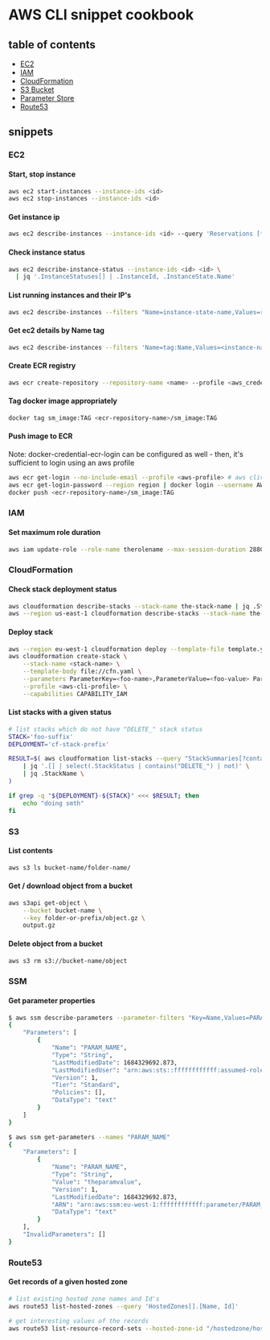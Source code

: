 # AWS CLI snippet cookbook

## table of contents

- [EC2](#ec2)
- [IAM](#iam)
- [CloudFormation](#CloudFormation)
- [S3 Bucket](#s3)
- [Parameter Store](#ssm)
- [Route53](#Route53)

## snippets

### EC2

#### Start, stop instance

```sh
aws ec2 start-instances --instance-ids <id>
aws ec2 stop-instances --instance-ids <id>
```

#### Get instance ip

```sh
aws ec2 describe-instances --instance-ids <id> --query 'Reservations [*].Instances [*].PublicIpAddress' --output text
```

#### Check instance status

```sh
aws ec2 describe-instance-status --instance-ids <id> <id> \
  | jq '.InstanceStatuses[] | .InstanceId, .InstanceState.Name'
```

#### List running instances and their IP's

```sh
aws ec2 describe-instances --filters "Name=instance-state-name,Values=running" | jq '.Reservations[].Instances[] | .InstanceId, .PrivateIpAddress'
```

#### Get ec2 details by Name tag

```sh
aws ec2 describe-instances --filters 'Name=tag:Name,Values=<instance-name>'
```

#### Create ECR registry
```sh
aws ecr create-repository --repository-name <name> --profile <aws_credentials_profile>
```

#### Tag docker image appropriately

```sh
docker tag sm_image:TAG <ecr-repository-name>/sm_image:TAG
```

#### Push image to ECR

Note: docker-credential-ecr-login can be configured as well - then, it's sufficient to login using an aws profile

```sh
aws ecr get-login --no-include-email --profile <aws-profile> # aws cliv1
aws ecr get-login-password --region region | docker login --username AWS --password-stdin aws_account_id.dkr.ecr.region.amazonaws.com # aws cliv2
docker push <ecr-repository-name>/sm_image:TAG
```

### IAM

#### Set maximum role duration

```sh
aws iam update-role --role-name therolename --max-session-duration 28800
```


### CloudFormation

#### Check stack deployment status

```sh
aws cloudformation describe-stacks --stack-name the-stack-name | jq .Stacks[].StackStatus
aws --region us-east-1 cloudformation describe-stacks --stack-name the-stack-name | jq .Stacks[].StackStatus
```

#### Deploy stack

```sh
aws --region eu-west-1 cloudformation deploy --template-file template.yaml --stack-name ew1-stack-name
aws cloudformation create-stack \
    --stack-name <stack-name> \
    --template-body file://cfn.yaml \
    --parameters ParameterKey=<foo-name>,ParameterValue=<foo-value> ParameterKey=<bar-name>,ParameterValue=<bar-value> \
    --profile <aws-cli-profile> \
    --capabilities CAPABILITY_IAM
```

#### List stacks with a given status

```sh
# list stacks which do not have "DELETE_" stack status
STACK='foo-suffix'
DEPLOYMENT='cf-stack-prefix'

RESULT=$( aws cloudformation list-stacks --query "StackSummaries[?contains(StackName, '${DEPLOYMENT}')]" \
    | jq '.[] | select(.StackStatus | contains("DELETE_") | not)' \
    | jq .StackName \
)

if grep -q "${DEPLOYMENT}-${STACK}" <<< $RESULT; then
    echo "doing smth"
fi
```

### S3

#### List contents

```sh
aws s3 ls bucket-name/folder-name/
```

#### Get / download object from a bucket

```sh
aws s3api get-object \
    --bucket bucket-name \
    --key folder-or-prefix/object.gz \
    output.gz
```

#### Delete object from a bucket

```sh
aws s3 rm s3://bucket-name/object
```

### SSM

#### Get parameter properties

```sh
$ aws ssm describe-parameters --parameter-filters "Key=Name,Values=PARAM_NAME"
{
    "Parameters": [
        {
            "Name": "PARAM_NAME",
            "Type": "String",
            "LastModifiedDate": 1684329692.873,
            "LastModifiedUser": "arn:aws:sts::ffffffffffff:assumed-role/fffffffffffffffff/ffffff",
            "Version": 1,
            "Tier": "Standard",
            "Policies": [],
            "DataType": "text"
        }
    ]
}
```

```sh
$ aws ssm get-parameters --names "PARAM_NAME"
{
    "Parameters": [
        {
            "Name": "PARAM_NAME",
            "Type": "String",
            "Value": "theparamvalue",
            "Version": 1,
            "LastModifiedDate": 1684329692.873,
            "ARN": "arn:aws:ssm:eu-west-1:ffffffffffff:parameter/PARAM_NAME",
            "DataType": "text"
        }
    ],
    "InvalidParameters": []
}
```

### Route53

#### Get records of a given hosted zone

```sh
# list existing hosted zone names and Id's
aws route53 list-hosted-zones --query 'HostedZones[].[Name, Id]'

# get interesting values of the records
aws route53 list-resource-record-sets --hosted-zone-id "/hostedzone/hostedzoneId" --query 'ResourceRecordSets[] .[Type,Name,TTL, ResourceRecords[].Value]'
```
